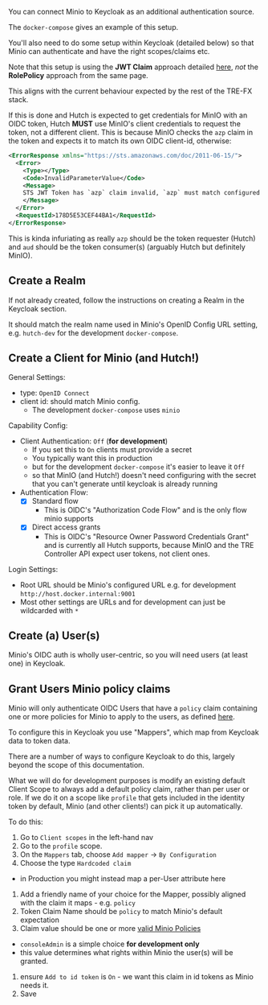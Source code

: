You can connect Minio to Keycloak as an additional authentication source.

The `docker-compose` gives an example of this setup.

You'll also need to do some setup within Keycloak (detailed below) so that Minio can authenticate and have the right scopes/claims etc.

Note that this setup is using the **JWT Claim** approach detailed [here][Minio JWT Claim], *not* the **RolePolicy** approach from the same page.

This aligns with the current behaviour expected by the rest of the TRE-FX stack.

If this is done and Hutch is expected to get credentials for MinIO with an OIDC token, Hutch **MUST** use MinIO's client credentials to request the token, not a different client. This is because MinIO checks the `azp` claim in the token and expects it to match its own OIDC client-id, otherwise:

```xml
<ErrorResponse xmlns="https://sts.amazonaws.com/doc/2011-06-15/">
  <Error>
    <Type></Type>
    <Code>InvalidParameterValue</Code>
    <Message>
    STS JWT Token has `azp` claim invalid, `azp` must match configured OpenID Client ID
    </Message>
  </Error>
  <RequestId>178D5E53CEF44BA1</RequestId>
</ErrorResponse>
```

This is kinda infuriating as really `azp` should be the token requester (Hutch) and `aud` should be the token consumer(s) (arguably Hutch but definitely MinIO).

## Create a Realm

If not already created, follow the instructions on creating a Realm in the Keycloak section.

It should match the realm name used in Minio's OpenID Config URL setting, e.g. `hutch-dev` for the development `docker-compose`. 

## Create a Client for Minio (and Hutch!)

General Settings:

- type: `OpenID Connect`
- client id: should match Minio config.
  - The development `docker-compose` uses `minio`

Capability Config:

- Client Authentication: `Off` (**for development**)
  - If you set this to `On` clients must provide a secret
  - You typically want this in production
  - but for the development `docker-compose` it's easier to leave it `Off`
  - so that MinIO (and Hutch!) doesn't need configuring with the secret that you can't generate until keycloak is already running
- Authentication Flow:
  - [x] Standard flow
    - This is OIDC's "Authorization Code Flow" and is the only flow minio supports
  - [x] Direct access grants
    - This is OIDC's "Resource Owner Password Credentials Grant" and is currently all Hutch supports, because MinIO and the TRE Controller API expect user tokens, not client ones.

Login Settings:

- Root URL should be Minio's configured URL e.g. for development `http://host.docker.internal:9001`
- Most other settings are URLs and for development can just be wildcarded with `*`

## Create (a) User(s)

Minio's OIDC auth is wholly user-centric, so you will need users (at least one) in Keycloak.

## Grant Users Minio policy claims

Minio will only authenticate OIDC Users that have a `policy` claim containing one or more policies for Minio to apply to the users, as defined [here][Minio Policies].

To configure this in Keycloak you use "Mappers", which map from Keycloak data to token data.

There are a number of ways to configure Keycloak to do this, largely beyond the scope of this documentation.

What we will do for development purposes is modify an existing default Client Scope to always add a default policy claim, rather than per user or role. If we do it on a scope like `profile` that gets included in the identity token by default, Minio (and other clients!) can pick it up automatically.

To do this:

1. Go to `Client scopes` in the left-hand nav
1. Go to the `profile` scope.
1. On the `Mappers` tab, choose `Add mapper` -> `By Configuration`
1. Choose the type `Hardcoded claim`
  - in Production you might instead map a per-User attribute here
1. Add a friendly name of your choice for the Mapper, possibly aligned with the claim it maps - e.g. `policy`
1. Token Claim Name should be `policy` to match Minio's default expectation
1. Claim value should be one or more [valid Minio Policies][Minio Policies]
  - `consoleAdmin` is a simple choice **for development only**
  - this value determines what rights within Minio the user(s) will be granted.
1. ensure `Add to id token` is `On` - we want this claim in id tokens as Minio needs it.
1. Save

[Minio Policies]: https://min.io/docs/minio/linux/administration/identity-access-management/policy-based-access-control.html#minio-policy
[Minio JWT Claim]: https://min.io/docs/minio/linux/administration/identity-access-management/oidc-access-management.html#json-web-token-claim

